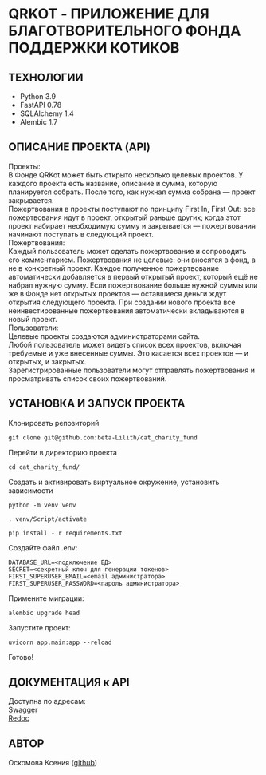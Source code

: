 # QRKOT - ПРИЛОЖЕНИЕ ДЛЯ БЛАГОТВОРИТЕЛЬНОГО ФОНДА ПОДДЕРЖКИ КОТИКОВ

## ТЕХНОЛОГИИ  
- Python 3.9  
- FastAPI 0.78  
- SQLAlchemy 1.4  
- Alembic 1.7  

## ОПИСАНИЕ ПРОЕКТА (API)  
Проекты:  
В Фонде QRKot может быть открыто несколько целевых проектов. У каждого проекта есть название, описание и сумма, которую планируется собрать. После того, как нужная сумма собрана — проект закрывается.  
Пожертвования в проекты поступают по принципу First In, First Out: все пожертвования идут в проект, открытый раньше других; когда этот проект набирает необходимую сумму и закрывается — пожертвования начинают поступать в следующий проект.  
Пожертвования:  
Каждый пользователь может сделать пожертвование и сопроводить его комментарием. Пожертвования не целевые: они вносятся в фонд, а не в конкретный проект. Каждое полученное пожертвование автоматически добавляется в первый открытый проект, который ещё не набрал нужную сумму. Если пожертвование больше нужной суммы или же в Фонде нет открытых проектов — оставшиеся деньги ждут открытия следующего проекта. При создании нового проекта все неинвестированные пожертвования автоматически вкладываются в новый проект.  
Пользователи:  
Целевые проекты создаются администраторами сайта.  
Любой пользователь может видеть список всех проектов, включая требуемые и уже внесенные суммы. Это касается всех проектов — и открытых, и закрытых.  
Зарегистрированные пользователи могут отправлять пожертвования и просматривать список своих пожертвований.    

## УСТАНОВКА И ЗАПУСК ПРОЕКТА  
Клонировать репозиторий  
```
git clone git@github.com:beta-Lilith/cat_charity_fund
```  
Перейти в директорию проекта  
```
cd cat_charity_fund/  
```  
Создать и активировать виртуальное окружение, установить зависимости  
```
python -m venv venv
```  
```
. venv/Script/activate
```  
```
pip install - r requirements.txt
```  
Создайте файл .env:  
```
DATABASE_URL=<подключение БД>
SECRET=<секретный ключ для генерации токенов>
FIRST_SUPERUSER_EMAIL=<email администратора>
FIRST_SUPERUSER_PASSWORD=<пароль администратора>
```  
Примените миграции:  
```
alembic upgrade head
```  
Запустите проект:  
```
uvicorn app.main:app --reload
```  
Готово!  

## ДОКУМЕНТАЦИЯ к API  
Доступна по адресам:  
[Swagger](http://127.0.0.1:8000/docs)  
[Redoc](http://127.0.0.1:8000/redoc)  

## АВТОР  
Оскомова Ксения ([github](https://github.com/beta-Lilith))